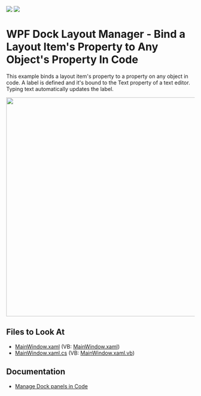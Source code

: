 <!-- default badges list -->
[![](https://img.shields.io/badge/Open_in_DevExpress_Support_Center-FF7200?style=flat-square&logo=DevExpress&logoColor=white)](https://supportcenter.devexpress.com/ticket/details/E2289)
[![](https://img.shields.io/badge/📖_How_to_use_DevExpress_Examples-e9f6fc?style=flat-square)](https://docs.devexpress.com/GeneralInformation/403183)
<!-- default badges end -->
# WPF Dock Layout Manager - Bind a Layout Item's Property to Any Object's Property In Code

This example binds a layout item's property to a property on any object in code. A label is defined and it's bound to the Text property of a text editor. Typing text automatically updates the label.

<img src="https://user-images.githubusercontent.com/12169834/175329196-53b22aab-6477-43f6-a900-91cee74de24d.png" width=585/>

<!-- default file list -->
## Files to Look At

* [MainWindow.xaml](./CS/BindToProperty_Ex/MainWindow.xaml) (VB: [MainWindow.xaml](./VB/BindToProperty_Ex/MainWindow.xaml))
* [MainWindow.xaml.cs](./CS/BindToProperty_Ex/MainWindow.xaml.cs) (VB: [MainWindow.xaml.vb](./VB/BindToProperty_Ex/MainWindow.xaml.vb))
<!-- default file list end -->

## Documentation

- [Manage Dock panels in Code](https://docs.devexpress.com/WPF/15540/controls-and-libraries/layout-management/dock-windows/miscellaneous/managing-dock-panels-in-code)
